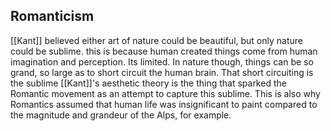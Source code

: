 

## Romanticism
[[Kant]] believed either art of nature could be beautiful, but only nature could be sublime. this is because human created things come from human imagination and perception. Its limited. In nature though, things can be so grand, so large as to short circuit the human brain. That short circuiting is the sublime
	[[Kant]]'s aesthetic theory is the thing that sparked the Romantic movement as an attempt to capture this sublime. This is also why Romantics assumed that human life was insignificant to paint compared to the magnitude and grandeur of the Alps, for example. 